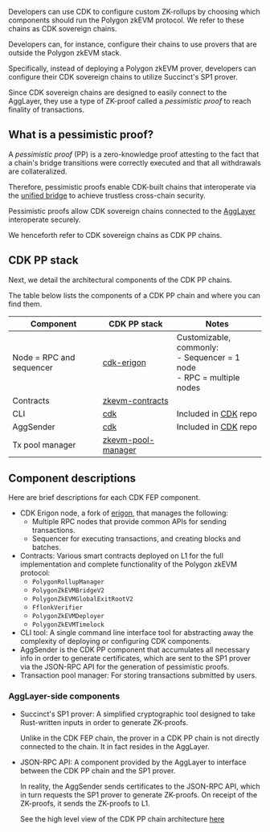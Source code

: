 <!-- # Pessimistic proofs (PP) -->

Developers can use CDK to configure custom ZK-rollups by choosing which components should run the Polygon zkEVM protocol. We refer to these chains as CDK sovereign chains.

Developers can, for instance, configure their chains to use provers that are outside the Polygon zkEVM stack.

Specifically, instead of deploying a Polygon zkEVM prover, developers can configure their CDK sovereign chains to utilize Succinct's SP1 prover.

Since CDK sovereign chains are designed to easily connect to the AggLayer, they use a type of ZK-proof called a _pessimistic proof_ to reach finality of transactions.

## What is a pessimistic proof?

A *pessimistic proof* (PP) is a zero-knowledge proof attesting to the fact that a chain's bridge transitions were correctly executed and that all withdrawals are collateralized.

Therefore, pessimistic proofs enable CDK-built chains that interoperate via the [unified bridge](../../zkEVM/architecture/unified-LxLy/index.md) to achieve trustless cross-chain security. 

Pessimistic proofs allow CDK sovereign chains connected to the [AggLayer](../../agglayer/overview.md) interoperate securely.

We henceforth refer to CDK sovereign chains as CDK PP chains.

## CDK PP stack

Next, we detail the architectural components of the CDK PP chains.

The table below lists the components of a CDK PP chain and where you can find them.

| Component                | CDK PP stack                                                 | Notes                                                        |
| ------------------------ | ------------------------------------------------------------ | ------------------------------------------------------------ |
| Node = RPC and sequencer | [cdk-erigon](https://github.com/0xPolygonHermez/cdk-erigon)  | Customizable, commonly:<br/>\- Sequencer = 1 node<br/>\- RPC = multiple nodes |
| Contracts                | <a href=https://github.com/0xPolygonHermez/zkevm-contracts>zkevm-contracts</a> |                                                              |
| CLI                      | [cdk](https://github.com/0xPolygon/cdk)                      | Included in [CDK](https://github.com/0xPolygon/cdk) repo     |
| AggSender                | <a href=https://github.com/0xPolygon/cdk>cdk</a>             | Included in [CDK](https://github.com/0xPolygon/cdk) repo     |
| Tx pool manager          | <a href=https://github.com/0xPolygon/zkevm-pool-manager>  zkevm-pool-manager</a> |                                                              |

## Component descriptions

Here are brief descriptions for each CDK FEP component.

- CDK Erigon node, a fork of [erigon](https://github.com/ledgerwatch/erigon), that manages the following:
    - Multiple RPC nodes that provide common APIs for sending transactions.
    - Sequencer for executing transactions, and creating blocks and batches.
- Contracts: Various smart contracts deployed on L1 for the full implementation and complete functionality of the Polygon zkEVM protocol:
    - `PolygonRollupManager`
    - `PolygonZkEVMBridgeV2`
    - `PolygonZkEVMGlobalExitRootV2`
    - `FflonkVerifier`
    - `PolygonZkEVMDeployer`
    - `PolygonZkEVMTimelock`
- CLI tool: A single command line interface tool for abstracting away the complexity of deploying or configuring CDK components.
- AggSender is the CDK PP component that accumulates all necessary info in order to generate certificates, which are sent to the SP1 prover via the JSON-RPC API for the generation of pessimistic proofs.
- Transaction pool manager: For storing transactions submitted by users.

### AggLayer-side components

- Succinct's SP1 prover: A simplified cryptographic tool designed to take Rust-written inputs in order to generate ZK-proofs.

  Unlike in the CDK FEP chain, the prover in a CDK PP chain is not directly connected to the chain. It in fact resides in the AggLayer.

- JSON-RPC API: A component provided by the AggLayer to interface between the CDK PP chain and the SP1 prover.

  In reality, the AggSender sends certificates to the JSON-RPC API, which in turn requests the SP1 prover to generate ZK-proofs. On receipt of the ZK-proofs, it sends the ZK-proofs to L1.

  See the high level view of the CDK PP chain architecture [here](../architecture/high-level-views.md)
